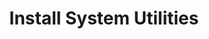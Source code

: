 ---
sidebar_position: 5
title: "Install System Utilities"
sidebar_label: "Install System Utilities"
description: "Add system management tools in Debian environments - install system monitors, configure administrative utilities, setup maintenance tools, and enhance system functionality."
keywords:
  - "debian system utilities"
  - "system monitors"
  - "administrative utilities"
  - "maintenance tools"
  - "system tools"
tags:
  - debian
  - system-utilities
  - system-monitors
  - administrative-tools
  - maintenance-utilities
slug: /linux/debian/software/desktop-applications/install-system-utilities
---